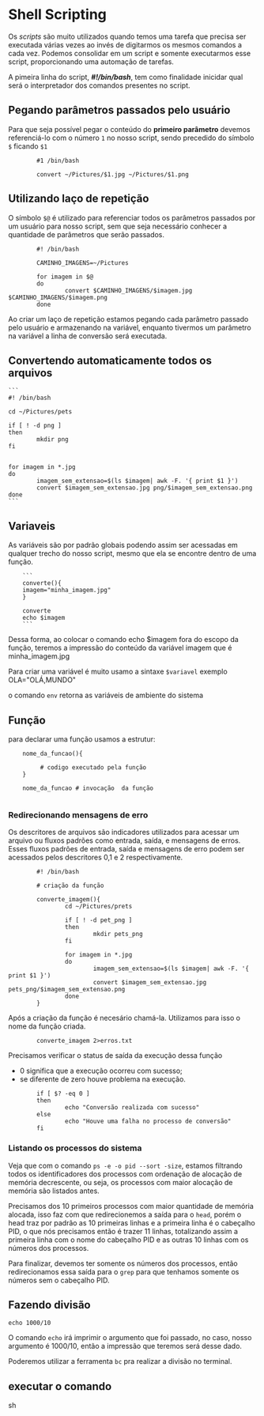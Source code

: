 # Shell Scripting 

Os _scripts_ são muito utilizados quando temos uma tarefa que precisa ser executada várias vezes ao invés de digitarmos os mesmos comandos a cada vez. Podemos consolidar em um script e somente executarmos esse script, proporcionando uma automação de tarefas.

A pimeira linha do script, __*#!/bin/bash*__, tem como finalidade inicidar qual será o interpretador dos comandos presentes no script.


##  Pegando parâmetros passados pelo usuário

Para que seja possível pegar o conteúdo do **primeiro parâmetro** devemos referenciá-lo com o número `1` no nosso script, sendo precedido do símbolo `$` ficando `$1`

```
        #1 /bin/bash

        convert ~/Pictures/$1.jpg ~/Pictures/$1.png
```

## Utilizando laço de repetição

O símbolo `$@` é utilizado para referenciar todos os parâmetros passados por um usuário para nosso script, sem que seja necessário conhecer a quantidade de parâmetros que serão passados.

```
        #! /bin/bash

        CAMINHO_IMAGENS=~/Pictures

        for imagem in $@
        do
                convert $CAMINHO_IMAGENS/$imagem.jpg $CAMINHO_IMAGENS/$imagem.png
        done
```   

Ao criar um laço de repetição estamos pegando cada parâmetro passado pelo usuário e armazenando na variável, enquanto tivermos um parâmetro na variável a linha de conversão será executada.

##  Convertendo automaticamente todos os arquivos


    ```
    #! /bin/bash

    cd ~/Pictures/pets

    if [ ! -d png ]
    then 
            mkdir png
    fi


    for imagem in *.jpg
    do
            imagem_sem_extensao=$(ls $imagem| awk -F. '{ print $1 }')
            convert $imagem_sem_extensao.jpg png/$imagem_sem_extensao.png
    done
    ```

## Variaveis

As variáveis são por padrão globais podendo assim ser acessadas em qualquer trecho do nosso script, mesmo que ela se encontre dentro de uma função. 

        ```
        converte(){
        imagem="minha_imagem.jpg"
        }

        converte
        echo $imagem
        ```
Dessa forma, ao colocar o comando echo $imagem fora do escopo da função, teremos a impressão do conteúdo da variável imagem que é minha_imagem.jpg

Para criar uma variável é muito usamo a sintaxe `$variavel` exemplo OLA="OLÁ,MUNDO"

o comando `env` retorna as variáveis de ambiente do sistema



## Função 

para declarar uma função usamos a estrutur:

```
    nome_da_funcao(){

         # codigo executado pela função
    }

    nome_da_funcao # invocação  da função
    
```

### Redirecionando mensagens de erro

Os descritores de arquivos são indicadores utilizados para acessar um arquivo ou fluxos padrões como entrada, saída, e mensagens de erros. Esses fluxos padrões de entrada, saída e mensagens de erro podem ser acessados pelos descritores 0,1 e 2 respectivamente.

```
        #! /bin/bash

        # criação da função

        converte_imagem(){
                cd ~/Pictures/prets

                if [ ! -d pet_png ]
                then 
                        mkdir pets_png
                fi

                for imagem in *.jpg
                do
                        imagem_sem_extensao=$(ls $imagem| awk -F. '{ print $1 }')
                        convert $imagem_sem_extensao.jpg pets_png/$imagem_sem_extensao.png
                done
        }
```

Após a criação da função é necesário chamá-la. Utilizamos para isso o nome da função criada.

```
        converte_imagem 2>erros.txt
```

Precisamos verificar o status de saída da execução dessa função
* 0 significa que a execução ocorreu com sucesso; 
* se diferente de zero houve problema na execução.

```
        if [ $? -eq 0 ]
        then
                echo "Conversão realizada com sucesso"
        else
                echo "Houve uma falha no processo de conversão"
        fi

```
###  Listando os processos do sistema

Veja que com o comando `ps -e -o pid --sort -size`, estamos filtrando todos os identificadores dos processos com ordenação de alocação de memória decrescente, ou seja, os processos com maior alocação de memória são listados antes.

Precisamos dos 10 primeiros processos com maior quantidade de memória alocada, isso faz com que redirecionemos a saída para o `head`, porém o head traz por padrão as 10 primeiras linhas e a primeira linha é o cabeçalho PID, o que nós precisamos então é trazer 11 linhas, totalizando assim a primeira linha com o nome do cabeçalho PID e as outras 10 linhas com os números dos processos.

Para finalizar, devemos ter somente os números dos processos, então redirecionamos essa saída para o `grep` para que tenhamos somente os números sem o cabeçalho PID.

## Fazendo divisão

`echo 1000/10`

O comando `echo` irá imprimir o argumento que foi passado, no caso, nosso argumento é 1000/10, então a impressão que teremos será desse dado.

Poderemos utilizar a ferramenta `bc` pra realizar a divisão no terminal.


 ## executar o comando 

 sh <script>
 bash <script>

 alterar o script para executável = `chmod +x <script>`

 ## comentário 

 \# 

 blocos de comentário
    o nomes do bloco do comentário não pode aparecer entre outro local do script e deve ser declarado em caixa alta

 :<<'NOME'
mimi
mimi
mimi
 NOME

 # Date

 Exemplo
echo -n $(date +%F,%H:%M:%S,)
 date +%F,%H:%M:%S


 
Cursos - https://www.youtube.com/watch?v=ScIwlstkbSA

Conceitos - https://www.youtube.com/watch?v=vvp25pEgSb4 

O Primeiro script - https://www.youtube.com/watch?v=2_V-lr6w1uE

Variávei e Arrays - https://www.youtube.com/watch?v=HTc2TTnfuNc 

Funções - https://www.youtube.com/watch?v=RTeV2UsXY1k 